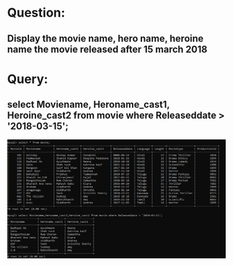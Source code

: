 # Question:
## Display the movie name, hero name, heroine name the movie released after 15 march 2018
# Query:
## select Moviename, Heroname_cast1, Heroine_cast2 from movie where Releaseddate > '2018-03-15';

![Alt Text](https://github.com/P99003664/MySQL/blob/main/Day1/Images/q7.png)<br />

